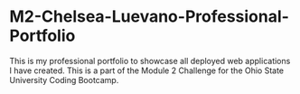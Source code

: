 # M2-Chelsea-Luevano-Professional-Portfolio
This is my professional portfolio to showcase all deployed web applications I have created. This is a part of the Module 2 Challenge for the Ohio State University Coding Bootcamp.
